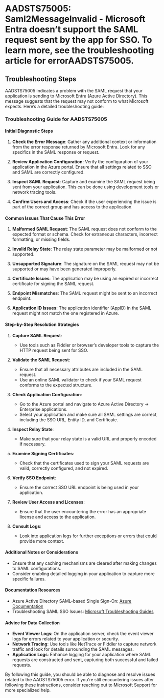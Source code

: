 # AADSTS75005: Saml2MessageInvalid - Microsoft Entra doesn’t support the SAML request sent by the app for SSO. To learn more, see the troubleshooting article for errorAADSTS75005.


## Troubleshooting Steps
AADSTS75005 indicates a problem with the SAML request that your application is sending to Microsoft Entra (Azure Active Directory). This message suggests that the request may not conform to what Microsoft expects. Here’s a detailed troubleshooting guide:

### **Troubleshooting Guide for AADSTS75005**

#### **Initial Diagnostic Steps**
1. **Check the Error Message**: Gather any additional context or information from the error response returned by Microsoft Entra. Look for any specifics in the SAML response or request.
   
2. **Review Application Configuration**: Verify the configuration of your application in the Azure portal. Ensure that all settings related to SSO and SAML are correctly configured.
   
3. **Inspect SAML Request**: Capture and examine the SAML request being sent from your application. This can be done using development tools or network tracing tools.

4. **Confirm Users and Access**: Check if the user experiencing the issue is part of the correct group and has access to the application.

#### **Common Issues That Cause This Error**
1. **Malformed SAML Request**: The SAML request does not conform to the expected format or schema. Check for extraneous characters, incorrect formatting, or missing fields.

2. **Invalid Relay State**: The relay state parameter may be malformed or not supported. 

3. **Unsupported Signature**: The signature on the SAML request may not be supported or may have been generated improperly.

4. **Certificate Issues**: The application may be using an expired or incorrect certificate for signing the SAML request.

5. **Endpoint Mismatches**: The SAML request might be sent to an incorrect endpoint.

6. **Application ID Issues**: The application identifier (AppID) in the SAML request might not match the one registered in Azure.

#### **Step-by-Step Resolution Strategies**
1. **Capture SAML Request**:
   - Use tools such as Fiddler or browser’s developer tools to capture the HTTP request being sent for SSO.

2. **Validate the SAML Request**:
   - Ensure that all necessary attributes are included in the SAML request.
   - Use an online SAML validator to check if your SAML request conforms to the expected structure.

3. **Check Application Configuration**:
   - Go to the Azure portal and navigate to Azure Active Directory → Enterprise applications.
   - Select your application and make sure all SAML settings are correct, including the SSO URL, Entity ID, and Certificate.

4. **Inspect Relay State**:
   - Make sure that your relay state is a valid URL and properly encoded if necessary.
   
5. **Examine Signing Certificates**:
   - Check that the certificates used to sign your SAML requests are valid, correctly configured, and not expired.

6. **Verify SSO Endpoint**:
   - Ensure the correct SSO URL endpoint is being used in your application.

7. **Review User Access and Licenses**:
   - Ensure that the user encountering the error has an appropriate license and access to the application.

8. **Consult Logs**:
   - Look into application logs for further exceptions or errors that could provide more context.

#### **Additional Notes or Considerations**
- Ensure that any caching mechanisms are cleared after making changes to SAML configurations.
- Consider enabling detailed logging in your application to capture more specific failures.

#### **Documentation Resources**
- Azure Active Directory SAML-based Single Sign-On: [Azure Documentation](https://docs.microsoft.com/en-us/azure/active-directory/develop/scenario-saml-sso-overview)
- Troubleshooting SAML SSO Issues: [Microsoft Troubleshooting Guides](https://docs.microsoft.com/en-us/azure/active-directory/develop/troubleshoot-saml-claims)

#### **Advice for Data Collection**
- **Event Viewer Logs**: On the application server, check the event viewer logs for errors related to your application or security.
- **Network Tracing**: Use tools like NetTrace or Fiddler to capture network traffic and look for details surrounding the SAML messages.
- **Application Logs**: Enhance logging for your application where SAML requests are constructed and sent, capturing both successful and failed requests. 

By following this guide, you should be able to diagnose and resolve issues related to the AADSTS75005 error. If you're still encountering issues after following these instructions, consider reaching out to Microsoft Support for more specialized help.